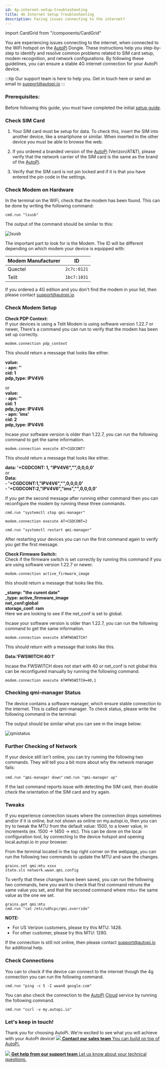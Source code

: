 ```yaml
---
id: 4g-internet-setup-troubleshooting
title: 4G Internet Setup Troubleshooting
description: Facing issues connecting to the internet? 
---
```

import CardGrid from "/components/CardGrid"

You are experiencing issues connecting to the internet, when connected to the WiFi hotspot on the [AutoPi](https://www.autopi.io) Dongle. These instructions help you step-by-step to identify and resolve common problems related to SIM card setup, modem recognition, and network configurations. By following these guidelines, you can ensure a stable 4G internet connection for your AutoPi device. 

:::tip Our support team is here to help you.
Get in touch here or send an email to support@autopi.io
:::

### Prerequisites:
Before following this guide, you must have completed the initial [setup guide](/getting_started/autopi_tmu_cm4/index.md).

### Check SIM Card

1. Your SIM card must be setup for data. To check this, insert the SIM into another device, like a smartphone or similar. When inserted in the other device you must be able to browse the web.

1. If you ordered a branded version of the [AutoPi](https://www.autopi.io) (Verizon/AT&T), please verify that the network carrier of the SIM card is the same as the brand of the [AutoPi](https://www.autopi.io).

1. Verify that the SIM card is not pin locked and if it is that you have entered the pin code in the settings. 

### Check Modem on Hardware
In the terminal on the WiFi, check that the modem has been found. This can be done by writing the following command:

`cmd.run "lsusb" `

The output of the command should be similar to this:

![lsusb](/img/getting_started/autopi_tmu_cm4/4g_internet_setup_troubleshooting/lsusb.jpg)

The important part to look for is the Modem. The ID will be different depending on which modem your device is equipped with:

| **Modem Manufacturer** | **ID**      |
|------------------------|-------------|
| Quectel                | `2c7c:0121` |
| Telit                  | `1bc7:1031` |

If you ordered a 4G edition and you don't find the modem in your list, then please contact support@autopi.io

### Check Modem Setup
**Check PDP Context:**  
If your devices is using a Telit Modem is using software version 1.22.7 or newer,
There's a command you can run to verify that the modem has been set up correctly. 

`modem.connection pdp_context`

This should return a message that looks like either.

**value:**  
**- apn: ''**  
**cid: 1**  
**pdp_type: IPV4V6**  

or  
**value:**  
**- apn: ''**  
**cid: 1**  
**pdp_type: IPV4V6**  
**- apn: 'ims'**  
**cid: 2**  
**pdp_type: IPV4V6**  

Incase your software version is older than 1.22.7, you can run the following command to get the same information. 

`modem.connection execute AT+CGDCONT?`

This should return a message that looks like either. 

**data: '+CGDCONT: 1, "IPV4V6","",0,0,0,0'**  
or  
**Data:**   
**- '+CGDCONT:1,"IPV4V6","",0,0,0,0'**   
**- '+CGDCONT:2,"IPV4V6","ims","",0,0,0,0'**

If you get the second message after running either command then you can reconfigure the modem by running these three commands.

`cmd.run "systemctl stop qmi-manager"`

`modem.connection execute AT+CGDCONT=2`

`cmd.run "systemctl restart qmi-manager"`

After restarting your devices you can run the first command again to verify you get the first message. 

**Check Firmware Switch:**  
Check if the firmware switch is set correctly by running this command if you are using software version 1.22.7 or newer.

`modem.connection active_firmware_image`  

this should return a message that looks like this.  

**_stamp: "the curent date"**  
**_type: active_firmware_image**  
**net_conf:global**  
**storage_conf: ram**  
Here we are looking to see if the net_conf is set to global.

Incase your software version is older than 1.22.7, you can run the following command to get the same informaiton.  

`modem.connection execute AT#FWSWITCH?`

This should return with a message that looks like this. 

**Data:'FWSWITCH:40:1'**  

Incase the FWSWITCH does not start with 40 or net_conf is not global this can be reconfigured manually by running the following command.

`modem.connection execute AT#FWSWITCH=40,1`


### Checking qmi-manager Status
The device contains a software manager, which ensure stable connection to the internet. This is called qmi-manager. To check status, please write the following command in the terminal:

The output should be similar what you can see in the image below:

![qmistatus](/img/getting_started/autopi_tmu_cm4/4g_internet_setup_troubleshooting/qmistatus.jpg)

### Further Checking of Network

If your device still isn't online, you can try running the following two commands. They will tell you a bit more about why the network manager fails:

`cmd.run "qmi-manager down"`
`cmd.run "qmi-manager up"`

If the last command reports issue with detecting the SIM card, then double check the orientation of the SIM card and try again.

### Tweaks

If you experience connection issues where the connection drops sometimes and/or if it is online, but not shown as online on my.autopi.io, then you can try to tweak the MTU from the default value: 1500, to a lower value, in increments (ex. 1500 -> 1450 -> etc).
This can be done on the local configuration tool, by connecting to the device hotspot and opening local.autopi.io in your browser.

From the terminal located in the top right corner on the webpage, you can run the following two commands to update the MTU and save the changes.

`grains.set qmi:mtu xxxx`  
`state.sls network.wwan.qmi.config`

To verify that these changes have been saved, you can run the following two commands, here you want to check that first command retruns the same value you set, and that the seconed command where mtu= the same value as the one we set.    

`grains.get qmi:mtu`  
`cmd.run "cat /etc/udhcpc/qmi.override"`

**NOTE:**
- For US Verizon customers, please try this MTU: 1428.     
- For other customer, please try this MTU: 1280.

If the connection is still not online, then please contact support@autopi.io for additional help.

### Check Connections

You can to check if the device can connect to the internet though the 4g connection you can run the following command.

`cmd.run "ping -c 5 -I wwan0 google.com"`

You can also check the connection to the [AutoPi](https://www.autopi.io) [Cloud](https://www.autopi.io/software-platform/cloud-management) service by running the following command. 

`cmd.run "curl -v my.autopi.io"`



### Let's keep in touch!
Thank you for choosing AutoPi. We're excited to see what you will achieve with your AutoPi device! 
<CardGrid home>
[![](/img/shared/favicon.ico) **Contact our sales team** You can build on top of AutoPi.](https://www.autopi.io/contact/)

[![](/img/shared/support_icon.png) **Get help from our support team** Let us know about your technical questions.](https://www.autopi.io/support/)

</CardGrid>
